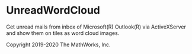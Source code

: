 # UnreadWordCloud
Get unread mails from inbox of Microsoft(R) Outlook(R) via ActiveXServer and show them on tiles as word cloud images.

Copyright 2019-2020 The MathWorks, Inc.

